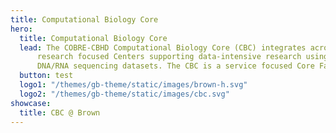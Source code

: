 ```yaml
---
title: Computational Biology Core
hero:
  title: Computational Biology Core
  lead: The COBRE-CBHD Computational Biology Core (CBC) integrates across multiple
      research focused Centers supporting data-intensive research using high-throughput
      DNA/RNA sequencing datasets. The CBC is a service focused Core Facility.
  button: test
  logo1: "/themes/gb-theme/static/images/brown-h.svg"
  logo2: "/themes/gb-theme/static/images/cbc.svg"
showcase:
  title: CBC @ Brown
---
```

